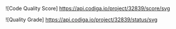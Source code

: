 ![Code Quality Score]
https://api.codiga.io/project/32839/score/svg

![Quality Grade]
https://api.codiga.io/project/32839/status/svg
